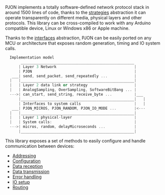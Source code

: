 
PJON implements a totally software-defined network protocol stack in around 1500 lines of code, thanks to the [strategies](/src/strategies/README.md) abstraction it can operate transparently on different media, physical layers and other protocols. This library can be cross-compiled to work with any Arduino compatible device, Linux or Windows x86 or Apple machine.

Thanks to the [interfaces](/src/interfaces/README.md) abstraction, PJON can be easily ported on any MCU or architecture that  exposes random generation, timing and IO system calls.

```cpp
  Implementation model
       ___________________________________________________
      | Layer 3 Network                                   |
      | PJON                                              |
   ___| send, send_packet, send_repeatedly ...            |
  |   |___________________________________________________|
  |   | Layer 2 data link or strategy                     |
  |   | AnalogSampling, OverSampling, SoftwareBitBang ... |
  --->| can_start, send_string, receive_byte ...          |___   
      |___________________________________________________|   |
      | Interfaces to system calls                        |   |
   ___| PJON_MICROS, PJON_RANDOM, PJON_IO_MODE ...        |<---
  |   |___________________________________________________|
  |   | Layer 1 physical-layer                            |
  |   | System calls:                                     |
  --->| micros, random, delayMicroseconds ...             |
      |___________________________________________________|
```

This library exposes a set of methods to easily configure and handle communication between devices:

- [Addressing](/documentation/addressing.md)
- [Configuration](/documentation/configuration.md)
- [Data reception](/documentation/data-reception.md)
- [Data transmission](/documentation/data-transmission.md)
- [Error handling](/documentation/error-handling.md)
- [IO setup](/documentation/io-setup.md)
- [Routing](/documentation/routing.md)
